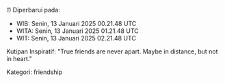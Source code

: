 ⏰ Diperbarui pada:
- WIB: Senin, 13 Januari 2025 00.21.48 UTC
- WITA: Senin, 13 Januari 2025 01.21.48 UTC
- WIT: Senin, 13 Januari 2025 02.21.48 UTC

Kutipan Inspiratif:
"True friends are never apart. Maybe in distance, but not in heart."


Kategori: friendship

